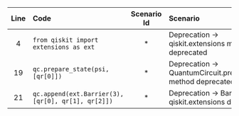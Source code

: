 | Line | Code | Scenario Id | Scenario | Artifact | Refactoring |
| :-: | :- | :-: | :- | :- | :- |
| 4 | `from qiskit import extensions as ext` | * | Deprecation -> qiskit.extensions module deprecated | qiskit.extensions | |
| 19 | `qc.prepare_state(psi, [qr[0]])` | * | Deprecation -> QuantumCircuit.prepare_state() method deprecated | QuantumCircuit.prepare_state | `qc.initialize(psi, [qr[0]])` |
| 21 | `qc.append(ext.Barrier(3), [qr[0], qr[1], qr[2]])` | * | Deprecation -> Barrier from qiskit.extensions deprecated | qiskit.extensions.Barrier | `qc.barrier([qr[0], qr[1], qr[2]])` |